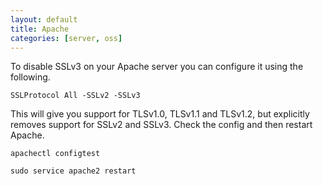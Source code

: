 ```yaml
---
layout: default
title: Apache
categories: [server, oss]
---
```

To disable SSLv3 on your Apache server you can configure it using the following.

`SSLProtocol All -SSLv2 -SSLv3`

This will give you support for TLSv1.0, TLSv1.1 and TLSv1.2, but explicitly removes support for SSLv2 and SSLv3. Check the config and then restart Apache. 

`apachectl configtest`

`sudo service apache2 restart`
